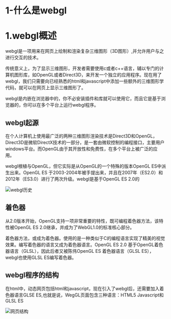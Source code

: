 # 1-什么是webgl

# 1.webgl概述

webgl是一项用来在网页上绘制和渲染复杂三维图形（3D图形）,并允许用户与之进行交互的技术。

传统意义上，为了显示三维图形，开发者需要使用c或者c++语言，辅以专门的计算机图形库，如OpenGL或者Direct3D，来开发一个独立的应用程序。现在用了webgl，我们只需要向已经熟悉的html和javascript中添加一些额外的三维图形学代码，就可以在网页上显示三维图形了。

webgl是内嵌在浏览器中的，你不必安装插件和库就可以使用它，而且它是基于浏览器的，你可以在多个平台上运行webgl程序。

## webgl起源

在个人计算机上使用最广泛的两种三维图形渲染技术是Direct3D和OpenGL，Direct3D是微软DirectX技术的一部分，是一套由微软控制的编程接口，主要用户windows平台。而OpenGL由于其开放性和免费性，在多个平台上被广泛的应用。

webgl根植与OpenGL，但它实际是从OpenGL的一个特殊的版本OpenGL ES中派生出来。OpenGL ES 于2003-2004年被手提出来，并且在2007年（ES2.0）和2012年（ES3.0）进行了两次升级。webgl是基于OpenGL ES 2.0的


![webgl历史](https://images.vrm.cn/2018/12/18/history.png)


## 着色器

从2.0版本开始，OpenGL支持一项非常重要的特性，既可编程着色器方法，该特性被OpenGL ES 2.0继承，并成为了WebGL1.0的标准核心部分。

 着色器方法，或成为着色器。使用的是一种类似于C的编程语言实现了精美的视觉效果。编写着色器的语言又成为着色器语言。OpenGL ES 2.0 基于OpenGL着色器语言（GLSL），因此后者又被陈伟OpenGL ES 着色器语言（GLSL ES），webgl也使用GLSL ES编写着色器。

 ## webgl程序的结构

 在html中，动态网页包括html和javascript，现在引入了webgl后，还需要加入着色器语言GLSE ES,也就是说，WegGL页面包含三种语言：HTML5 Javascript和GLSL ES

![网页结构](https://images.vrm.cn/2018/12/19/construct.png)